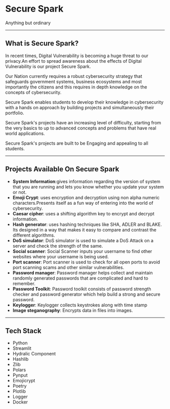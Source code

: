 # Secure Spark

Anything but ordinary
___________________________________________________

## What is Secure Spark?

In recent times, Digital Vulnerability is becoming a huge threat to our privacy.An effort to spread awareness about the effects of Digital Vulnerability is our project Secure Spark.

Our Nation currently requires a robust cybersecurity strategy that safeguards government systems, business ecosystems and most importantly the citizens and this requires in depth knowledge on the concepts of cybersecurity.

Secure Spark enables students to develop their knowledge in cybersecurity with a hands on approach by building projects and simultaneously their portfolio.

Secure Spark's projects have an increasing level of difficulty, starting from the very basics to up to advanced concepts and problems that have real world applications.

Secure Spark's projects are built to be Engaging and appealing to all students.
___________________________________________________

## Projects Available On Secure Spark

- **System Information**:gives information regarding the version of system that you are running and lets you know whether you update your system or not.
- **Emoji Crypt**: uses encryption and decryption using non alpha numeric characters.Presents itself as a fun way of entering into the world of cybersecurity.
- **Caesar cipher**: uses a shifting algorithm key to encrypt and decrypt information.
- **Hash generator**: uses hashing techniques like  SHA, ADLER and BLAKE. Its designed in a way that makes it easy to compare and contrast the different algorithms.
- **DoS simulator**: DoS simulator is used to simulate a DoS Attack on a server and check the strength of the same.
- **Social scanner**: Social Scanner inputs your username to find other websites where your username is being used.
- **Port scanner**: Port scanner is used to check for all open ports to avoid port scanning scams and other similar vulnerabilities.
- **Password manager**: Password manager helps collect and maintain randomly generated passwords that are complicated and hard to remember.
- **Password Toolkit**: Password toolkit consists of password strength checker and password generator which help build a strong and secure password.
- **Keylogger**:  Keylogger collects keystrokes along with time stamp
- **Image steganography**: Encrypts data in files into images.

___________________________________________________

## Tech Stack

- Python
- Streamlit
- Hydralic Component
- Hashlib
- Zlib
- Polars
- Pynput
- Emojicrypt
- Poetry
- Plotlib
- Logger
- Docker
